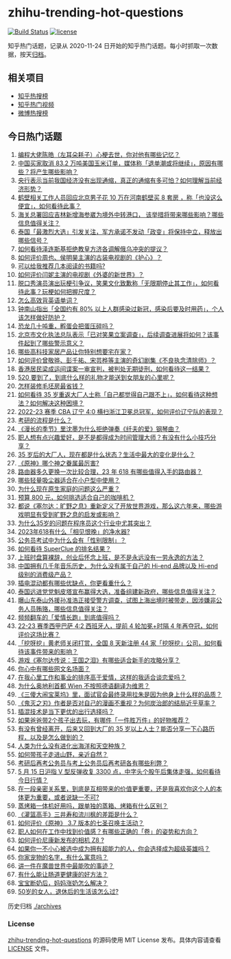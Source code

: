 # zhihu-trending-hot-questions

[![Build Status](https://github.com/justjavac/zhihu-trending-hot-questions/workflows/ci/badge.svg?branch=master)](https://github.com/justjavac/zhihu-trending-hot-questions/actions)
[![license](https://img.shields.io/github/license/justjavac/zhihu-trending-hot-questions)](https://github.com/justjavac/zhihu-trending-hot-questions/blob/master/LICENSE)

知乎热门话题，记录从 2020-11-24
日开始的知乎热门话题。每小时抓取一次数据，按天[归档](./archives)。

## 相关项目

- [知乎热搜榜](https://github.com/justjavac/zhihu-trending-top-search)
- [知乎热门视频](https://github.com/justjavac/zhihu-trending-hot-video)
- [微博热搜榜](https://github.com/justjavac/weibo-trending-hot-search)

## 今日热门话题

<!-- BEGIN -->
<!-- 最后更新时间 Tue May 16 2023 02:19:17 GMT+0800 (China Standard Time) -->

1. [编程大佬陈皓（左耳朵耗子）心梗去世，你对他有哪些记忆？](https://www.zhihu.com/question/601049419)
1. [中国买家取消 83.2 万吨美国玉米订单，媒体称「退单潮或将继续」，原因有哪些？将产生哪些影响？](https://www.zhihu.com/question/601093371)
1. [央行表示当前我国经济没有出现通缩，真正的通缩有多可怕？如何理解当前经济形势？](https://www.zhihu.com/question/601089240)
1. [鹤壁相关工作人员回应北京男子花 10 万在河南鹤壁买 8 套房 ，称「也没这么便宜」，如何看待此事？](https://www.zhihu.com/question/601030343)
1. [海关总署回应吉林新增海参崴为境外中转港口， 该举措将带来哪些影响？哪些信息值得关注？](https://www.zhihu.com/question/601169779)
1. [泰国「最激烈大选」引发关注，军方承诺不发动「政变」将保持中立，释放出哪些信号？](https://www.zhihu.com/question/601033140)
1. [如何看待泽连斯基拒绝教皇方济各调解俄乌冲突的提议？](https://www.zhihu.com/question/601046770)
1. [如何评价周也、侯明昊主演的古装电视剧的《护心》？](https://www.zhihu.com/question/591129115)
1. [可以给我推荐几本阅读的书籍吗?](https://www.zhihu.com/question/600886427)
1. [如何评价闫妮主演的电视剧《外婆的新世界》？](https://www.zhihu.com/question/599199488)
1. [脱口秀演员演出玩梗引争议，笑果文化致歉称「无限期停止其工作」，如何看待此事？玩梗如何把握尺度？](https://www.zhihu.com/question/601077871)
1. [怎么高效背英语单词？](https://www.zhihu.com/question/570593030)
1. [钟南山指出「全国约有 80% 以上人群感染过新冠，感染后要及时用药」，个人该怎样做好防护？](https://www.zhihu.com/question/601089217)
1. [恐龙几十吨重，孵蛋会把蛋压碎吗？](https://www.zhihu.com/question/591115526)
1. [北京市文化执法总队表示「已对笑果立案调查」，后续调查进展将如何？该事件起到了哪些警示意义？](https://www.zhihu.com/question/601126935)
1. [哪些高科技家居产品让你特别想要宅在家？](https://www.zhihu.com/question/600583753)
1. [如何评价曾敬骅、彭千祐、宋芸桦等主演的奇幻剧集《不良执念清除师》？](https://www.zhihu.com/question/596056595)
1. [香港居民梁成运间谍案一审宣判，被判处无期徒刑，如何看待这一结果？](https://www.zhihu.com/question/601038349)
1. [520 要到了，到底什么样的礼物才能送到女朋友的心里呢？](https://www.zhihu.com/question/601049663)
1. [怎样装修毛坯房最省钱？](https://www.zhihu.com/question/588016152)
1. [如何看待 35 岁重返大厂人士称「自己都觉得自己跟不上」，如何看待这种想法？如何解决这种困境？](https://www.zhihu.com/question/600973762)
1. [2022-23 赛季 CBA 辽宁 4:0 横扫浙江卫冕总冠军，如何评价辽宁队的表现？](https://www.zhihu.com/question/601142779)
1. [考研的流程是什么？](https://www.zhihu.com/question/309001772)
1. [《漫长的季节》里沈墨为什么拒绝弹奏《纤夫的爱》钢琴曲？](https://www.zhihu.com/question/600523934)
1. [职人想有点兴趣爱好，是不是都得成为时间管理大师？有没有什么小技巧分享？](https://www.zhihu.com/question/600969296)
1. [35 岁后的大厂人，现在都是什么状态？生活中最大的变化是什么？](https://www.zhihu.com/question/600968246)
1. [《原神》哪个神之眷属最厉害?](https://www.zhihu.com/question/570335711)
1. [路由器多久更换一次比较合理，23 年 618 有哪些值得入手的路由器？](https://www.zhihu.com/question/597471035)
1. [哪些轻量吸尘器适合在小户型中使用？](https://www.zhihu.com/question/591072192)
1. [为什么现在原生家庭的问题这么严重？](https://www.zhihu.com/question/573338695)
1. [预算 800 元，如何挑选适合自己的咖啡机？](https://www.zhihu.com/question/595044171)
1. [都说《塞尔达：旷野之息》重新定义了开放世界游戏，那么这六年来，哪些游戏明显有受到旷野之息的启发或影响？](https://www.zhihu.com/question/598891758)
1. [为什么35岁的问题在程序员这个行业中尤其突出？](https://www.zhihu.com/question/599560976)
1. [2023年618有什么「相见恨晚」的净水器?](https://www.zhihu.com/question/601045239)
1. [公务员考试中为什么会有「性别限制」？](https://www.zhihu.com/question/595885205)
1. [如何看待 SuperClue 的排名结果？](https://www.zhihu.com/question/599981108)
1. [上班时盘算裸辞，创业后怀念上班，是不是永远没有一劳永逸的方法？](https://www.zhihu.com/question/600972286)
1. [中国拥有几千年音乐历史，为什么没有属于自己的 Hi-end 品牌以及 Hi-end 级别的消费级产品？](https://www.zhihu.com/question/598731155)
1. [插电混动都有哪些优缺点，你更看重什么？](https://www.zhihu.com/question/600849617)
1. [泰国远进党党魁皮塔宣布赢得大选，准备组建新政府，哪些信息值得关注？](https://www.zhihu.com/question/601064400)
1. [曝山东泰山外援孙准浩正接受警方调查，试图上海出境时被带走，因涉嫌非公务人员贿赂，哪些信息值得关注？](https://www.zhihu.com/question/601059835)
1. [频频翻车的「爱情长跑」到底值得吗？](https://www.zhihu.com/question/599386480)
1. [22-23 赛季西甲巴萨 4:2 西班牙人，提前 4 轮加冕+时隔 4 年再夺冠，如何评价这场比赛？](https://www.zhihu.com/question/600998724)
1. [「挖呀挖」黄老师关闭打赏，全国 8 天新注册 44 家「挖呀挖」公司，如何看待该事件带来的影响？](https://www.zhihu.com/question/600968514)
1. [游戏《塞尔达传说：王国之泪》有哪些适合新手的攻略分享？](https://www.zhihu.com/question/587092478)
1. [你心中有哪些网文名场面？](https://www.zhihu.com/question/600945937)
1. [在我心里工作和事业的排序高于爱情，这样的我适合谈恋爱吗？](https://www.zhihu.com/question/599208447)
1. [为什么奥地利首都 Wien 不按照德语翻译为维恩？](https://www.zhihu.com/question/591310751)
1. [《三傻大闹宝莱坞》里，面试官会最终录用拉朱是因为他身上什么样的品质？](https://www.zhihu.com/question/61202314)
1. [《鬼灭之刃》作者是否对自己的漫画不重视？为何炭治郎的结局近乎草率？](https://www.zhihu.com/question/382789336)
1. [插混技术是当下更优的出行选择吗？](https://www.zhihu.com/question/600847889)
1. [如果爸爸带2个孩子出去玩，有哪件「一件胜万件」的好物推荐？](https://www.zhihu.com/question/599808727)
1. [有没有曾经离开，后来又回到大厂的 35 岁以上人士？能否分享一下心路历程，以及是怎么做到的？](https://www.zhihu.com/question/600968603)
1. [人类为什么没有进化出海洋和天空种族？](https://www.zhihu.com/question/600653964)
1. [如何带孩子走进山野，亲近自然？](https://www.zhihu.com/question/461796564)
1. [考研后再考公务员与考上公务员后再考研各有哪些利弊？](https://www.zhihu.com/question/596393596)
1. [5 月 15 日沪指 V 型反弹收复 3300 点，中字头个股午后集体走强，如何看待今日行情？](https://www.zhihu.com/question/601037932)
1. [在一段亲密关系里，到底是互相带来的价值更重要，还是我喜欢你这个人的本体更为重要，或者说缺一不可?](https://www.zhihu.com/question/598703474)
1. [蒸烤箱一体机好用吗，跟单独的蒸箱、烤箱有什么区别？](https://www.zhihu.com/question/48277578)
1. [《灌篮高手》三井寿和流川枫的差距是什么？](https://www.zhihu.com/question/516256851)
1. [如何评价《原神》 3.7 版本的七圣召唤主活动？](https://www.zhihu.com/question/600450771)
1. [职人如何在工作中找到价值感？有哪些正确的「卷」的姿势和方向？](https://www.zhihu.com/question/600971735)
1. [如何评价尼康新发布的相机 Z8 ?](https://www.zhihu.com/question/600245496)
1. [如果你一不小心被选中成为拥有超能力的人，你会选择成为超级英雄吗？](https://www.zhihu.com/question/47859618)
1. [你家宠物的名字，有什么寓意吗？](https://www.zhihu.com/question/591087719)
1. [讲一件在魔兽世界中最能吹的事迹？](https://www.zhihu.com/question/287950909)
1. [有什么能让肠道更健康的好方法？](https://www.zhihu.com/question/356758439)
1. [宝宝断奶后，妈妈涨奶怎么解决？](https://www.zhihu.com/question/532280061)
1. [50岁的女人，退休后的生活该怎么过?](https://www.zhihu.com/question/428204707)

<!-- END -->

历史归档 [./archives](./archives)

### License

[zhihu-trending-hot-questions](https://github.com/justjavac/zhihu-trending-hot-questions)
的源码使用 MIT License 发布。具体内容请查看 [LICENSE](./LICENSE) 文件。
